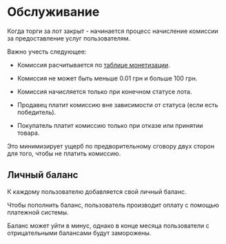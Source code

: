 # Обслуживание

Когда торги за лот закрыт - начинается процесс начисление комиссии за предоставление услуг пользователям.

Важно учесть следующее:

- Комиссия расчитывается по [таблице монетизации](../product/index.md).

- Комиссия не может быть меньше 0.01 грн и больше 100 грн.

- Комиссия начисляется только при конечном статусе лота.

- Продавец платит комиссию вне зависимости от статуса (если есть победитель).

- Покупатель платит комиссию только при отказе или принятии товара.

Это минимизирует ущерб по предворительному сговору двух сторон для того, чтобы не платить комиссию.

## Личный баланс

К каждому пользователю добавляется свой личный баланс.

Чтобы пополнить баланс, пользователь производит оплату с помощью платежной системы.

Баланс может уйти в минус, однако в конце месяца пользователи с отрицательными балансами будут заморожены.
